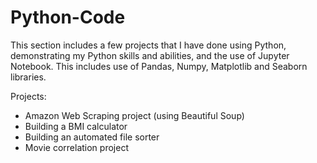 # Python-Code
This section includes a few projects that I have done using Python, demonstrating my Python skills and abilities, and the use of Jupyter Notebook. This includes use of Pandas, Numpy, Matplotlib and Seaborn libraries.

Projects:
- Amazon Web Scraping project (using Beautiful Soup)
- Building a BMI calculator 
- Building an automated file sorter
- Movie correlation project

